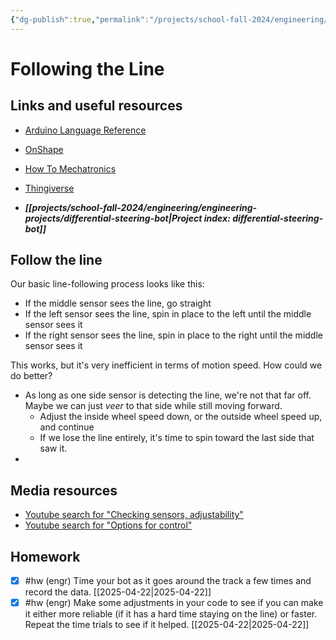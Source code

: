 ```yaml
---
{"dg-publish":true,"permalink":"/projects/school-fall-2024/engineering/lessons/following-a-line/"}
---
```



#  Following the Line

## Links and useful resources 

- [Arduino Language Reference](https://docs.arduino.cc/language-reference/)
- [OnShape](https://cad.onshape.com)
- [How To Mechatronics](https://howtomechatronics.com)
- [Thingiverse](https://thingiverse.com)

 
- ***[[projects/school-fall-2024/engineering/engineering-projects/differential-steering-bot\|Project index: differential-steering-bot]]*** 

## Follow the line

Our basic line-following process looks like this:

- If the middle sensor sees the line, go straight
- If the left sensor sees the line, spin in place to the left until the middle sensor sees it
- If the right sensor sees the line, spin in place to the right until the middle sensor sees it

This works, but it's very inefficient in terms of motion speed. How could we do better?

- As long as one side sensor is detecting the line, we're not that far off. Maybe we can just *veer* to that side while still moving forward. 
    - Adjust the inside wheel speed down, or the outside wheel speed up, and continue
    - If we lose the line entirely, it's time to spin toward the last side that saw it.
- 
## Media resources

- [Youtube search for "Checking sensors, adjustability"](https://www.youtube.com/results?search_query=Checking%20sensors,%20adjustability) 
- [Youtube search for "Options for control"](https://www.youtube.com/results?search_query=Options%20for%20control) 



## Homework


- [x] #hw (engr) Time your bot as it goes around the track a few times and record the data.  [[2025-04-22\|2025-04-22]]
- [x] #hw (engr) Make some adjustments in your code to see if you can make it either more reliable (if it has a hard time staying on the line) or faster. Repeat the time trials to see if it helped.  [[2025-04-22\|2025-04-22]]
